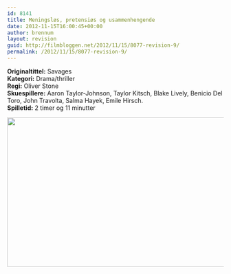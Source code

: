 ```yaml
---
id: 8141
title: Meningsløs, pretensiøs og usammenhengende
date: 2012-11-15T16:00:45+00:00
author: brennum
layout: revision
guid: http://filmbloggen.net/2012/11/15/8077-revision-9/
permalink: /2012/11/15/8077-revision-9/
---
```

**Originaltittel:** Savages  
**Kategori:** Drama/thriller  
**Regi:** Oliver Stone  
**Skuespillere:** Aaron Taylor-Johnson, Taylor Kitsch, Blake Lively, Benicio Del Toro, John Travolta, Salma Hayek, Emile Hirsch.  
**Spilletid:** 2 timer og 11 minutter

<a href="http://filmbloggen.net/?attachment_id=8133" rel="attachment wp-att-8133"><img class="alignnone size-large wp-image-8133" src="http://filmbloggen.net/wp-content/uploads//2012/11/Savages-bilde-2-620x348.jpg" alt="" width="620" height="348" /></a>